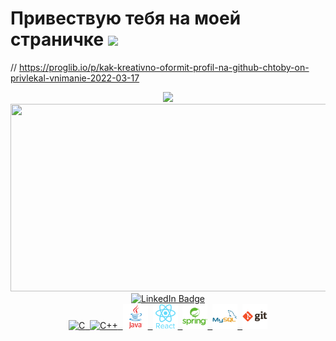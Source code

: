 <h1>
  Привествую тебя на моей страничке
  <img src="https://media.giphy.com/media/hvRJCLFzcasrR4ia7z/giphy.gif" width="30px"/>
</h1>


// https://proglib.io/p/kak-kreativno-oformit-profil-na-github-chtoby-on-privlekal-vnimanie-2022-03-17

<div id="header" align="center">
 <img src="https://64.media.tumblr.com/33941b01d11c366cc81a1cbb5d1bf12f/tumblr_mhgb0rshoa1qmo2amo4_500.gifv" width="1000"/>
</div>

<div align="center">
  <img src="blob:https://web.telegram.org/0dd191e9-75cb-49e8-95a6-892d82eb1daa" width="600" height="300"/>
</div>


<div id="badges" align="center">
  <a href="your-linkedin-URL">
    <img src="https://img.shields.io/badge/LinkedIn-blue?style=for-the-badge&logo=linkedin&logoColor=white" alt="LinkedIn Badge"/>
</div>




<div id="lang" align="center">
 <img src="https://img.icons8.com/metro/2x/c-lowercase.png" title="С" alt="С" width="40" height="40"/>&nbsp;
  <img src="https://img.icons8.com/color/2x/c-plus-plus-logo.png" title="С++" alt="С++" width="40" height="40"/>&nbsp;
  <img src="https://github.com/devicons/devicon/blob/master/icons/java/java-original-wordmark.svg" title="Java" alt="Java" width="40" height="40"/>&nbsp;
  <img src="https://github.com/devicons/devicon/blob/master/icons/react/react-original-wordmark.svg" title="React" alt="React" width="40" height="40"/>&nbsp;
  <img src="https://github.com/devicons/devicon/blob/master/icons/spring/spring-original-wordmark.svg" title="Spring" alt="Spring" width="40" height="40"/>&nbsp;
  <img src="https://github.com/devicons/devicon/blob/master/icons/mysql/mysql-original-wordmark.svg" title="MySQL"  alt="MySQL" width="40" height="40"/>&nbsp;
  <img src="https://github.com/devicons/devicon/blob/master/icons/git/git-original-wordmark.svg" title="Git" **alt="Git" width="40" height="40"/>
</div>

 <div id="counter" align="center">
 <img src="https://komarev.com/ghpvc/?username=SergeyBorozdin&style=flat-square&color=blue" alt=""/>
